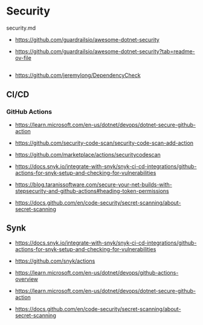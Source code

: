 # Security

security.md

*   https://github.com/guardrailsio/awesome-dotnet-security

*   https://github.com/guardrailsio/awesome-dotnet-security?tab=readme-ov-file

##

*   https://github.com/jeremylong/DependencyCheck

## CI/CD

### GitHub Actions

*   https://learn.microsoft.com/en-us/dotnet/devops/dotnet-secure-github-action

*   https://github.com/security-code-scan/security-code-scan-add-action

*   https://github.com/marketplace/actions/securitycodescan

*   https://docs.snyk.io/integrate-with-snyk/snyk-ci-cd-integrations/github-actions-for-snyk-setup-and-checking-for-vulnerabilities

*   https://blog.taranissoftware.com/secure-your-net-builds-with-stepsecurity-and-github-actions#heading-token-permissions

*   https://docs.github.com/en/code-security/secret-scanning/about-secret-scanning


## Synk

*   https://docs.snyk.io/integrate-with-snyk/snyk-ci-cd-integrations/github-actions-for-snyk-setup-and-checking-for-vulnerabilities

*   https://github.com/snyk/actions


*   https://learn.microsoft.com/en-us/dotnet/devops/github-actions-overview

*   https://learn.microsoft.com/en-us/dotnet/devops/dotnet-secure-github-action

*   https://docs.github.com/en/code-security/secret-scanning/about-secret-scanning
